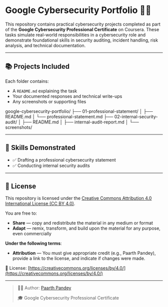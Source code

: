 # Google Cybersecurity Portfolio 📁🔐

This repository contains practical cybersecurity projects completed as part of the **Google Cybersecurity Professional Certificate** on Coursera. These tasks simulate real-world responsibilities in a cybersecurity role and demonstrate foundational skills in security auditing, incident handling, risk analysis, and technical documentation.

---

## 📚 Projects Included

Each folder contains:
- A `README.md` explaining the task
- Your documented responses and technical write-ups
- Any screenshots or supporting files

google-cybersecurity-portfolio/
├── 01-professional-statement/
│   ├── README.md
│   └── professional-statement.md
├── 02-internal-security-audit/
│   ├── README.md
│   ├── internal-audit-report.md
│   └── screenshots/


<!--

├── 03-network-structure-analysis/
│ ├── README.md
│ └── network-structure.md

├── 04-linux-file-permissions/
│ ├── README.md
│ └── file-permissions.md

├── 05-sql-filtering-analysis/
│ ├── README.md
│ └── sql-analysis.md

├── 06-small-business-vulnerability-assessment/
│ ├── README.md
│ └── vulnerability-assessment.md

├── 07-incident-handling-journal/
│ ├── README.md
│ └── incident-journal.md

├── 08-text-parsing-task/
│ ├── README.md
│ └── parsing-solution.md

├── 09-cybersecurity-resume/
│ ├── README.md
│ └── resume.pdf
-->

---

## 🔧 Skills Demonstrated

- ✅ Drafting a professional cybersecurity statement  
- ✅ Conducting internal security audits
<!-- 
- ✅ Analyzing and documenting network structures  
- ✅ Managing Linux file permissions using CLI  
- ✅ Writing filtered SQL queries  
- ✅ Assessing vulnerabilities in small business environments  
- ✅ Documenting incidents using an incident handler’s journal  
- ✅ Parsing and analyzing text files in security contexts  
- ✅ Writing a cybersecurity-focused resume  
-->
---


## 📄 License

This repository is licensed under the [Creative Commons Attribution 4.0 International License (CC BY 4.0)](LICENSE).

You are free to:

- **Share** — copy and redistribute the material in any medium or format  
- **Adapt** — remix, transform, and build upon the material for any purpose, even commercially  

**Under the following terms**:  
- **Attribution** — You must give appropriate credit (e.g., Paarth Pandey), provide a link to the license, and indicate if changes were made.  

🔗 License: [https://creativecommons.org/licenses/by/4.0/](https://creativecommons.org/licenses/by/4.0/)

---

> 👨‍💻 Author: [Paarth Pandey](https://github.com/paarthpandey10)
>  
> 🎓 Google Cybersecurity Professional Certificate
